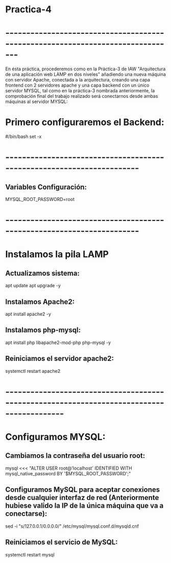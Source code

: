 # Practica-4

# -------------------------------------------------------------------------------

En ésta práctica, procederemos como en la Práctica-3 de IAW "Arquitectura de una aplicación web LAMP en dos niveles" añadiendo una nueva máquina con servidor Apache, conectada a la arquitectura, creando una capa frontend con 2 servidores apache y una capa backend con un único servidor MYSQL, tal como en la práctica-3 nombrada anteriormente, la comprobación final del trabajo realizado será conectarnos desde ambas máquinas al servidor MYSQL:


# Primero configuraremos el Backend:


#/bin/bash
set -x

# ----------------------------------------------------------------------

## Variables Configuración:

MYSQL_ROOT_PASSWORD=root

# ----------------------------------------------------------------------

# Instalamos la pila LAMP

## Actualizamos sistema:

apt update
apt upgrade -y

## Instalamos Apache2:

apt install apache2 -y
 
## Instalamos php-mysql:

apt install php libapache2-mod-php php-mysql -y

## Reiniciamos el servidor apache2:

systemctl restart apache2


# ------------------------------------------------------------------------------------------


# Configuramos MYSQL:

## Cambiamos la contraseña del usuario root:

mysql <<< "ALTER USER root@'localhost' IDENTIFIED WITH mysql_native_password BY '$MYSQL_ROOT_PASSWORD';"

## Configuramos MySQL para aceptar conexiones desde cualquier interfaz de red (Anteriormente hubiese valido la IP de la única máquina que va a conectarse):

sed -i "s/127.0.0.1/0.0.0.0/" /etc/mysql/mysql.conf.d/mysqld.cnf

## Reiniciamos el servicio de MySQL:

systemctl restart mysql
